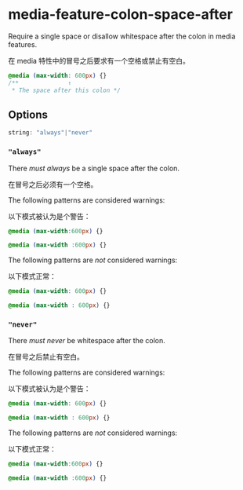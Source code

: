 # media-feature-colon-space-after

Require a single space or disallow whitespace after the colon in media features.

在 media 特性中的冒号之后要求有一个空格或禁止有空白。

```css
@media (max-width: 600px) {}
/**              ↑
 * The space after this colon */
```

## Options

```js
string: "always"|"never"
```

### `"always"`

There *must always* be a single space after the colon.

在冒号之后必须有一个空格。

The following patterns are considered warnings:

以下模式被认为是个警告：

```css
@media (max-width:600px) {}
```

```css
@media (max-width :600px) {}
```

The following patterns are *not* considered warnings:

以下模式正常：

```css
@media (max-width: 600px) {}
```

```css
@media (max-width : 600px) {}
```

### `"never"`

There *must never* be whitespace after the colon.

在冒号之后禁止有空白。

The following patterns are considered warnings:

以下模式被认为是个警告：

```css
@media (max-width: 600px) {}
```

```css
@media (max-width : 600px) {}
```

The following patterns are *not* considered warnings:

以下模式正常：

```css
@media (max-width:600px) {}
```

```css
@media (max-width :600px) {}
```
